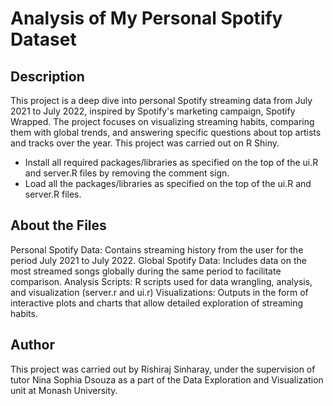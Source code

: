 # Analysis of My Personal Spotify Dataset

## Description
This project is a deep dive into personal Spotify streaming data from July 2021 to July 2022, inspired by Spotify's marketing campaign, Spotify Wrapped. The project focuses on visualizing streaming habits, comparing them with global trends, and answering specific questions about top artists and tracks over the year. This project was carried out on R Shiny.

- Install all required packages/libraries as specified on the top of the ui.R and server.R files by removing the comment sign.
- Load all the packages/libraries as specified on the top of the ui.R and server.R files.

## About the Files
Personal Spotify Data: Contains streaming history from the user for the period July 2021 to July 2022.
Global Spotify Data: Includes data on the most streamed songs globally during the same period to facilitate comparison.
Analysis Scripts: R scripts used for data wrangling, analysis, and visualization (server.r and ui.r)
Visualizations: Outputs in the form of interactive plots and charts that allow detailed exploration of streaming habits.

## Author
This project was carried out by Rishiraj Sinharay, under the supervision of tutor Nina Sophia Dsouza as a part of the Data Exploration and Visualization unit at Monash University.
